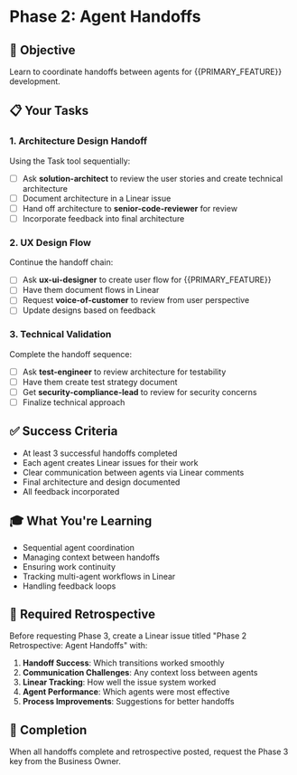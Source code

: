 # Phase 2: Agent Handoffs

## 🎯 Objective
Learn to coordinate handoffs between agents for {{PRIMARY_FEATURE}} development.

## 📋 Your Tasks

### 1. Architecture Design Handoff
Using the Task tool sequentially:
- [ ] Ask **solution-architect** to review the user stories and create technical architecture
- [ ] Document architecture in a Linear issue
- [ ] Hand off architecture to **senior-code-reviewer** for review
- [ ] Incorporate feedback into final architecture

### 2. UX Design Flow
Continue the handoff chain:
- [ ] Ask **ux-ui-designer** to create user flow for {{PRIMARY_FEATURE}}
- [ ] Have them document flows in Linear
- [ ] Request **voice-of-customer** to review from user perspective
- [ ] Update designs based on feedback

### 3. Technical Validation
Complete the handoff sequence:
- [ ] Ask **test-engineer** to review architecture for testability
- [ ] Have them create test strategy document
- [ ] Get **security-compliance-lead** to review for security concerns
- [ ] Finalize technical approach

## ✅ Success Criteria
- At least 3 successful handoffs completed
- Each agent creates Linear issues for their work
- Clear communication between agents via Linear comments
- Final architecture and design documented
- All feedback incorporated

## 🎓 What You're Learning
- Sequential agent coordination
- Managing context between handoffs
- Ensuring work continuity
- Tracking multi-agent workflows in Linear
- Handling feedback loops

## 📝 Required Retrospective
Before requesting Phase 3, create a Linear issue titled "Phase 2 Retrospective: Agent Handoffs" with:
1. **Handoff Success**: Which transitions worked smoothly
2. **Communication Challenges**: Any context loss between agents
3. **Linear Tracking**: How well the issue system worked
4. **Agent Performance**: Which agents were most effective
5. **Process Improvements**: Suggestions for better handoffs

## 🔐 Completion
When all handoffs complete and retrospective posted, request the Phase 3 key from the Business Owner.